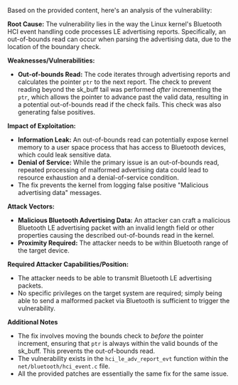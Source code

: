 Based on the provided content, here's an analysis of the vulnerability:

**Root Cause:**
The vulnerability lies in the way the Linux kernel's Bluetooth HCI event handling code processes LE advertising reports. Specifically, an out-of-bounds read can occur when parsing the advertising data, due to the location of the boundary check.

**Weaknesses/Vulnerabilities:**
- **Out-of-bounds Read:** The code iterates through advertising reports and calculates the pointer `ptr` to the next report. The check to prevent reading beyond the sk\_buff tail was performed *after* incrementing the `ptr`, which allows the pointer to advance past the valid data, resulting in a potential out-of-bounds read if the check fails. This check was also generating false positives.

**Impact of Exploitation:**
- **Information Leak:** An out-of-bounds read can potentially expose kernel memory to a user space process that has access to Bluetooth devices, which could leak sensitive data.
- **Denial of Service:** While the primary issue is an out-of-bounds read, repeated processing of malformed advertising data could lead to resource exhaustion and a denial-of-service condition.
- The fix prevents the kernel from logging false positive "Malicious advertising data" messages.

**Attack Vectors:**
- **Malicious Bluetooth Advertising Data:** An attacker can craft a malicious Bluetooth LE advertising packet with an invalid length field or other properties causing the described out-of-bounds read in the kernel.
- **Proximity Required:** The attacker needs to be within Bluetooth range of the target device.

**Required Attacker Capabilities/Position:**
- The attacker needs to be able to transmit Bluetooth LE advertising packets.
- No specific privileges on the target system are required; simply being able to send a malformed packet via Bluetooth is sufficient to trigger the vulnerability.

**Additional Notes**
- The fix involves moving the bounds check to *before* the pointer increment, ensuring that `ptr` is always within the valid bounds of the sk\_buff. This prevents the out-of-bounds read.
- The vulnerability exists in the `hci_le_adv_report_evt` function within the `net/bluetooth/hci_event.c` file.
- All the provided patches are essentially the same fix for the same issue.